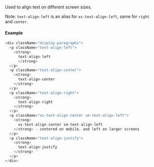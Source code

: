 Used to align text on different screen sizes.

Note: `text-align-left` is an alias for `xs-text-align-left`, same for `right` and `center`.

#### Example

```js
<div className="display-paragraphs">
  <p className="text-align-left">
    <strong>
      text-align-left
      </strong>
  </p>
  <p className="text-align-center">
    <strong>
      text-align-center
    </strong>
  </p>
  <p className="text-align-right">
    <strong>
      text-align-right
    </strong>
  </p>
  <p className="xs-text-align-center sm-text-align-left">
    <strong>
      xs-text-align-center sm-text-align-left
    </strong> - centered on mobile, and left on larger screens
  </p>
  <p className="text-align-justify">
    <strong>
      text-align-justify
    </strong>
  </p>
</div>
```
